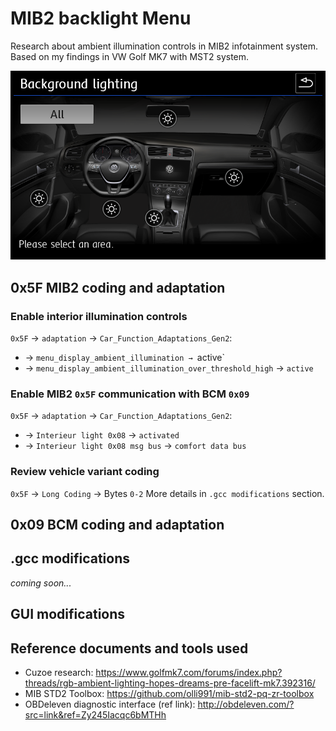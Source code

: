 # MIB2 backlight Menu
Research about ambient illumination controls in MIB2 infotainment system.
Based on my findings in VW Golf MK7 with MST2 system.

![VW Golf MK7 facelift Backlight menu with 5 zones](https://github.com/mrfixpl/mib2-backlight-menu/blob/main/pictures/VW-Golf-MK7-facelift_5-zones.png)

## 0x5F MIB2 coding and adaptation ##
### Enable interior illumination controls ###
`0x5F` → `adaptation` → `Car_Function_Adaptations_Gen2`:
* → `menu_display_ambient_illumination → `active`
* → `menu_display_ambient_illumination_over_threshold_high` → `active`

### Enable MIB2 `0x5F` communication with BCM `0x09` ###
`0x5F` → `adaptation` → `Car_Function_Adaptations_Gen2`:
* → `Interieur light 0x08` → `activated`
* → `Interieur light 0x08 msg bus` → `comfort data bus`

### Review vehicle variant coding ###
`0x5F` → `Long Coding` → Bytes `0-2`
More details in `.gcc modifications` section.

## 0x09 BCM coding and adaptation ##

## .gcc modifications ##
*coming soon...*

## GUI modifications ##

## Reference documents and tools used ##
* Cuzoe research: https://www.golfmk7.com/forums/index.php?threads/rgb-ambient-lighting-hopes-dreams-pre-facelift-mk7.392316/
* MIB STD2 Toolbox: https://github.com/olli991/mib-std2-pq-zr-toolbox
* OBDeleven diagnostic interface (ref link): http://obdeleven.com/?src=link&ref=Zy245Iacqc6bMTHh
